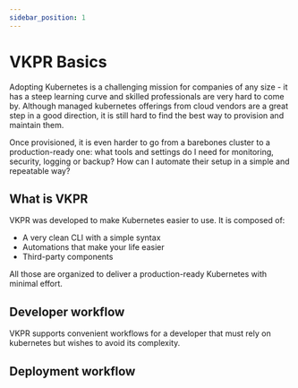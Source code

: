 ```yaml
---
sidebar_position: 1
---
```


# VKPR Basics

Adopting Kubernetes is a challenging mission for companies of any size - it has a steep learning curve and skilled professionals are very hard to come by. Although managed kubernetes offerings from cloud vendors are a great step in a good direction, it is still hard to find the best way to provision and maintain them.

Once provisioned, it is even harder to go from a barebones cluster to a production-ready one: what tools and settings do I need for monitoring, security, logging or backup? How can I automate their setup in a simple and repeatable way?

## What is VKPR

VKPR was developed to make Kubernetes easier to use. It is composed of:

- A very clean CLI with a simple syntax
- Automations that make your life easier
- Third-party components

All those are organized to deliver a production-ready Kubernetes with minimal effort.

## Developer workflow

VKPR supports convenient workflows for a developer that must rely on kubernetes but wishes to avoid its complexity.

## Deployment workflow
